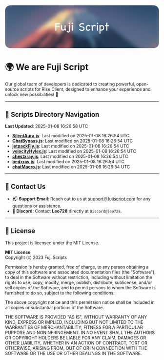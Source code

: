 ![Banner](.github/b.webp)

# 🌍 **We are Fuji Script**

Our global team of developers is dedicated to creating powerful, open-source scripts for Rise Client, designed to enhance your experience and unlock new possibilities! 🌟

---
<!-- SCRIPTS_NAVIGATION_START -->
## 📂 **Scripts Directory Navigation**

**Last Updated**: 2025-01-08 16:26:58 UTC

- **[SilentAura.js](scripts/SilentAura.js)**: Last modified on 2025-01-08 16:26:54 UTC
- **[ChatBypass.js](scripts/ChatBypass.js)**: Last modified on 2025-01-08 16:26:54 UTC
- **[jetpackFly.js](scripts/jetpackFly.js)**: Last modified on 2025-01-08 16:26:54 UTC
- **[velocityHylex.js](scripts/velocityHylex.js)**: Last modified on 2025-01-08 16:26:54 UTC
- **[chestxray.js](scripts/chestxray.js)**: Last modified on 2025-01-08 16:26:54 UTC
- **[bedxray.js](scripts/bedxray.js)**: Last modified on 2025-01-08 16:26:54 UTC
- **[chatMacro.js](scripts/chatMacro.js)**: Last modified on 2025-01-08 16:26:54 UTC

<!-- SCRIPTS_NAVIGATION_END -->

---

## 💬 **Contact Us**  
- 📬 **Support Email**: Reach out to us at [support@fujiscript.com](mailto:support@fujiscript.com) for any questions or assistance.  
- 💬 **Discord**: Contact **Leo728** directly at `Discord@leo728`.

---

## 📜 **License**

This project is licensed under the MIT License.  

**MIT License**  
Copyright (c) 2023 Fuji Scripts  

Permission is hereby granted, free of charge, to any person obtaining a copy of this software and associated documentation files (the "Software"), to deal in the Software without restriction, including without limitation the rights to use, copy, modify, merge, publish, distribute, sublicense, and/or sell copies of the Software, and to permit persons to whom the Software is furnished to do so, subject to the following conditions:  

The above copyright notice and this permission notice shall be included in all copies or substantial portions of the Software.  

THE SOFTWARE IS PROVIDED "AS IS", WITHOUT WARRANTY OF ANY KIND, EXPRESS OR IMPLIED, INCLUDING BUT NOT LIMITED TO THE WARRANTIES OF MERCHANTABILITY, FITNESS FOR A PARTICULAR PURPOSE AND NONINFRINGEMENT. IN NO EVENT SHALL THE AUTHORS OR COPYRIGHT HOLDERS BE LIABLE FOR ANY CLAIM, DAMAGES OR OTHER LIABILITY, WHETHER IN AN ACTION OF CONTRACT, TORT OR OTHERWISE, ARISING FROM, OUT OF OR IN CONNECTION WITH THE SOFTWARE OR THE USE OR OTHER DEALINGS IN THE SOFTWARE.  
